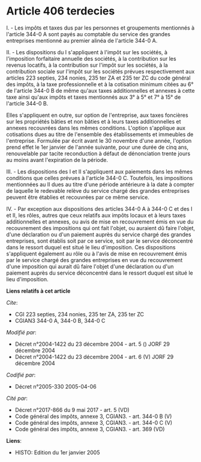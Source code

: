 # Article 406 terdecies

I. - Les impôts et taxes dus par les personnes et groupements mentionnés à l'article 344-0 A sont payés au comptable du
service des grandes entreprises mentionné au premier alinéa de l'article 344-0 A.

II. - Les dispositions du I s'appliquent à l'impôt sur les sociétés, à l'imposition forfaitaire annuelle des sociétés, à la
contribution sur les revenus locatifs, à la contribution sur l'impôt sur les sociétés, à la contribution sociale sur l'impôt
sur les sociétés prévues respectivement aux articles 223 septies, 234 nonies, 235 ter ZA et 235 ter ZC du code général des
impôts, à la taxe professionnelle et à la cotisation minimum citées au 6° de l'article 344-0 B de même qu'aux taxes
additionnelles et annexes à cette taxe ainsi qu'aux impôts et taxes mentionnés aux 3° à 5° et 7° à 15° de l'article 344-0 B.

Elles s'appliquent en outre, sur option de l'entreprise, aux taxes foncières sur les propriétés bâties et non bâties et à
leurs taxes additionnelles et annexes recouvrées dans les mêmes conditions. L'option s'applique aux cotisations dues au titre
de l'ensemble des établissements et immeubles de l'entreprise. Formulée par écrit avant le 30 novembre d'une année, l'option
prend effet le 1er janvier de l'année suivante, pour une durée de cinq ans, renouvelable par tacite reconduction à défaut de
dénonciation trente jours au moins avant l'expiration de la période.

III. - Les dispositions des I et II s'appliquent aux paiements dans les mêmes conditions que celles prévues à l'article 344-0
C. Toutefois, les impositions mentionnées au II dues au titre d'une période antérieure à la date à compter de laquelle le
redevable relève du service chargé des grandes entreprises peuvent être établies et recouvrées par ce même service.

IV. - Par exception aux dispositions des articles 344-0 A à 344-0 C et des I et II, les rôles, autres que ceux relatifs aux
impôts locaux et à leurs taxes additionnelles et annexes, ou avis de mise en recouvrement émis en vue du recouvrement des
impositions qui ont fait l'objet, ou auraient dû faire l'objet, d'une déclaration ou d'un paiement auprès du service chargé
des grandes entreprises, sont établis soit par ce service, soit par le service déconcentré dans le ressort duquel est situé
le lieu d'imposition. Ces dispositions s'appliquent également au rôle ou à l'avis de mise en recouvrement émis par le service
chargé des grandes entreprises en vue du recouvrement d'une imposition qui aurait dû faire l'objet d'une déclaration ou d'un
paiement auprès du service déconcentré dans le ressort duquel est situé le lieu d'imposition.

**Liens relatifs à cet article**

_Cite_:

  - CGI 223 septies, 234 nonies, 235 ter ZA, 235 ter ZC
  - CGIAN3 344-0 A, 344-0 B, 344-0 C

_Modifié par_:

  - Décret n°2004-1422 du 23 décembre 2004 - art. 5 () JORF 29 décembre 2004
  - Décret n°2004-1422 du 23 décembre 2004 - art. 6 (V) JORF 29 décembre 2004

_Codifié par_:

  - Décret n°2005-330 2005-04-06

_Cité par_:

  - Décret n°2017-866 du 9 mai 2017 - art. 5 (VD)
  - Code général des impôts, annexe 3, CGIAN3. - art. 344-0 B (V)
  - Code général des impôts, annexe 3, CGIAN3. - art. 344-0 C (V)
  - Code général des impôts, annexe 3, CGIAN3. - art. 369 (VD)

**Liens**:

  - HISTO: Edition du 1er janvier 2005
